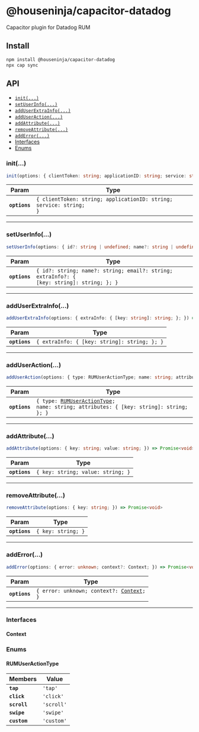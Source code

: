 # @houseninja/capacitor-datadog

Capacitor plugin for Datadog RUM

## Install

```bash
npm install @houseninja/capacitor-datadog
npx cap sync
```

## API

<docgen-index>

* [`init(...)`](#init)
* [`setUserInfo(...)`](#setuserinfo)
* [`addUserExtraInfo(...)`](#adduserextrainfo)
* [`addUserAction(...)`](#adduseraction)
* [`addAttribute(...)`](#addattribute)
* [`removeAttribute(...)`](#removeattribute)
* [`addError(...)`](#adderror)
* [Interfaces](#interfaces)
* [Enums](#enums)

</docgen-index>

<docgen-api>
<!--Update the source file JSDoc comments and rerun docgen to update the docs below-->

### init(...)

```typescript
init(options: { clientToken: string; applicationID: string; service: string; }) => Promise<void>
```

| Param         | Type                                                                          |
| ------------- | ----------------------------------------------------------------------------- |
| **`options`** | <code>{ clientToken: string; applicationID: string; service: string; }</code> |

--------------------


### setUserInfo(...)

```typescript
setUserInfo(options: { id?: string | undefined; name?: string | undefined; email?: string | undefined; extraInfo?: { [key: string]: string; } | undefined; }) => Promise<void>
```

| Param         | Type                                                                                                 |
| ------------- | ---------------------------------------------------------------------------------------------------- |
| **`options`** | <code>{ id?: string; name?: string; email?: string; extraInfo?: { [key: string]: string; }; }</code> |

--------------------


### addUserExtraInfo(...)

```typescript
addUserExtraInfo(options: { extraInfo: { [key: string]: string; }; }) => Promise<void>
```

| Param         | Type                                                    |
| ------------- | ------------------------------------------------------- |
| **`options`** | <code>{ extraInfo: { [key: string]: string; }; }</code> |

--------------------


### addUserAction(...)

```typescript
addUserAction(options: { type: RUMUserActionType; name: string; attributes: { [key: string]: string; }; }) => Promise<void>
```

| Param         | Type                                                                                                                             |
| ------------- | -------------------------------------------------------------------------------------------------------------------------------- |
| **`options`** | <code>{ type: <a href="#rumuseractiontype">RUMUserActionType</a>; name: string; attributes: { [key: string]: string; }; }</code> |

--------------------


### addAttribute(...)

```typescript
addAttribute(options: { key: string; value: string; }) => Promise<void>
```

| Param         | Type                                         |
| ------------- | -------------------------------------------- |
| **`options`** | <code>{ key: string; value: string; }</code> |

--------------------


### removeAttribute(...)

```typescript
removeAttribute(options: { key: string; }) => Promise<void>
```

| Param         | Type                          |
| ------------- | ----------------------------- |
| **`options`** | <code>{ key: string; }</code> |

--------------------


### addError(...)

```typescript
addError(options: { error: unknown; context?: Context; }) => Promise<void>
```

| Param         | Type                                                                       |
| ------------- | -------------------------------------------------------------------------- |
| **`options`** | <code>{ error: unknown; context?: <a href="#context">Context</a>; }</code> |

--------------------


### Interfaces


#### Context


### Enums


#### RUMUserActionType

| Members      | Value                 |
| ------------ | --------------------- |
| **`tap`**    | <code>'tap'</code>    |
| **`click`**  | <code>'click'</code>  |
| **`scroll`** | <code>'scroll'</code> |
| **`swipe`**  | <code>'swipe'</code>  |
| **`custom`** | <code>'custom'</code> |

</docgen-api>

